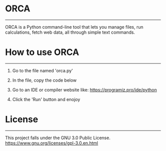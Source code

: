 # ORCA
----------------------------

ORCA is a Python command-line tool that lets you manage files, run calculations, fetch web data, all through simple text commands.


# How to use ORCA
----------------------------
1. Go to the file named 'orca.py'

2. In the file, copy the code below

3. Go to an IDE or compiler website like: https://programiz.pro/ide/python

4. Click the 'Run' button and enojoy


# License
----------------------------
This project falls under the GNU 3.0 Public License.
https://www.gnu.org/licenses/gpl-3.0.en.html
